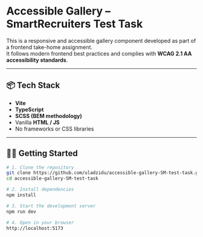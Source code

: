 # Accessible Gallery – SmartRecruiters Test Task

This is a responsive and accessible gallery component developed as part of a frontend take-home assignment.  
It follows modern frontend best practices and complies with **WCAG 2.1 AA accessibility standards**.

---

## 📦 Tech Stack

- **Vite**
- **TypeScript**
- **SCSS (BEM methodology)**
- Vanilla **HTML / JS**
- No frameworks or CSS libraries

---

## 🧑‍💻 Getting Started

```bash
# 1. Clone the repository
git clone https://github.com/uladzidu/accessible-gallery-SM-test-task.git
cd accessible-gallery-SM-test-task

# 2. Install dependencies
npm install

# 3. Start the development server
npm run dev

# 4. Open in your browser
http://localhost:5173
